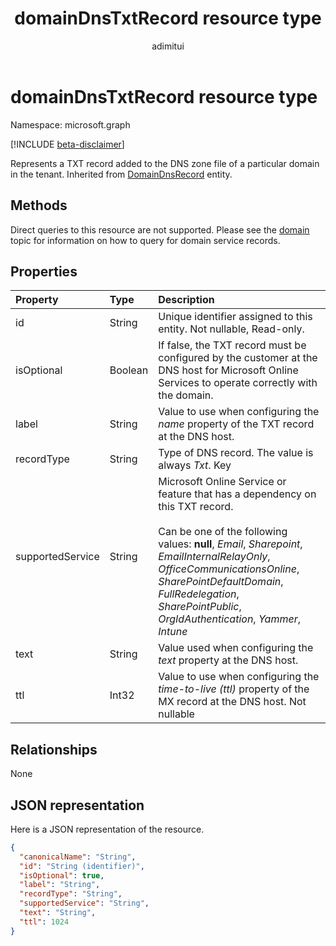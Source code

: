 ﻿---
title: "domainDnsTxtRecord resource type"
description: "Represents a TXT record added to the DNS zone file of a particular domain in the tenant."
author: "adimitui"
localization_priority: Normal
ms.prod: "microsoft-identity-platform"
doc_type: resourcePageType
---

# domainDnsTxtRecord resource type

Namespace: microsoft.graph

[!INCLUDE [beta-disclaimer](../../includes/beta-disclaimer.md)]

Represents a TXT record added to the DNS zone file of a particular domain in the tenant. Inherited from [DomainDnsRecord](domaindnsrecord.md) entity.

## Methods

Direct queries to this resource are not supported. Please see the [domain](domain.md) topic for information on how to query for domain service records.

## Properties

| Property         | Type    | Description                                                                                                                                                                                                                                                                                                                      |
| :--------------- | :------ | :------------------------------------------------------------------------------------------------------------------------------------------------------------------------------------------------------------------------------------------------------------------------------------------------------------------------------- |
| id               | String  | Unique identifier assigned to this entity. Not nullable, Read-only.                                                                                                                                                                                                                                                              |
| isOptional       | Boolean | If false, the TXT record must be configured by the customer at the DNS host for Microsoft Online Services to operate correctly with the domain.                                                                                                                                                                                  |
| label            | String  | Value to use when configuring the *name* property of the TXT record at the DNS host.                                                                                                                                                                                                                                             |
| recordType       | String  | Type of DNS record. The value is always *Txt*. Key                                                                                                                                                                                                                                                                               |
| supportedService | String  | Microsoft Online Service or feature that has a dependency on this TXT record.</br></br>Can be one of the following values: **null**, *Email*, *Sharepoint*, *EmailInternalRelayOnly*, *OfficeCommunicationsOnline*, *SharePointDefaultDomain*, *FullRedelegation*, *SharePointPublic*, *OrgIdAuthentication*, *Yammer*, *Intune* |
| text             | String  | Value used when configuring the *text* property at the DNS host.                                                                                                                                                                                                                                                                 |
| ttl              | Int32   | Value to use when configuring the *time-to-live (ttl)* property of the MX record at the DNS host. Not nullable                                                                                                                                                                                                                   |

## Relationships

None

## JSON representation

Here is a JSON representation of the resource.

<!-- {
  "blockType": "resource",
  "optionalProperties": [

  ],
  "@odata.type": "microsoft.graph.domainDnsTxtRecord"
}-->

```json
{
  "canonicalName": "String",
  "id": "String (identifier)",
  "isOptional": true,
  "label": "String",
  "recordType": "String",
  "supportedService": "String",
  "text": "String",
  "ttl": 1024
}

```

<!-- uuid: 8fcb5dbc-d5aa-4681-8e31-b001d5168d79
2015-10-25 14:57:30 UTC -->

<!--
{
  "type": "#page.annotation",
  "description": "domainDnsTxtRecord resource",
  "keywords": "",
  "section": "documentation",
  "tocPath": "",
  "suppressions": []
}
-->
